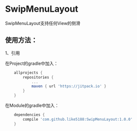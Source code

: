 # SwipMenuLayout

SwipMenuLayout支持任何View的侧滑

## 使用方法：

1、引用

在Project的gradle中加入：
```groovy
    allprojects {
        repositories {
            ...
            maven { url 'https://jitpack.io' }
        }
    }
```
在Module的gradle中加入：
```groovy
    dependencies {
        compile 'com.github.like5188:SwipMenuLayout:1.0.0'
    }
```
